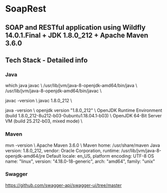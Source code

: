 # SoapRest
## SOAP and RESTful application using Wildfly 14.0.1.Final + JDK 1.8.0_212 + Apache Maven 3.6.0

## Tech Stack - Detailed info

### Java
which java javac \\
/usr/lib/jvm/java-8-openjdk-amd64/bin/java \\
/usr/lib/jvm/java-8-openjdk-amd64/bin/javac \\

javac -version \\
javac 1.8.0_212 \\

java -version \\
openjdk version "1.8.0_212" \\
OpenJDK Runtime Environment (build 1.8.0_212-8u212-b03-0ubuntu1.18.04.1-b03) \\
OpenJDK 64-Bit Server VM (build 25.212-b03, mixed mode) \\

### Maven
mvn -version \\
Apache Maven 3.6.0 \\
Maven home: /usr/share/maven
Java version: 1.8.0_212, vendor: Oracle Corporation, runtime: /usr/lib/jvm/java-8-openjdk-amd64/jre
Default locale: en_US, platform encoding: UTF-8
OS name: "linux", version: "4.18.0-18-generic", arch: "amd64", family: "unix"

### Swagger
https://github.com/swagger-api/swagger-ui/tree/master
